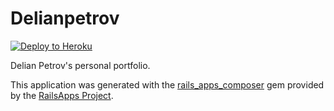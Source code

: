 Delianpetrov
================

[![Deploy to Heroku](https://www.herokucdn.com/deploy/button.png)](https://heroku.com/deploy)

Delian Petrov's personal portfolio. 

This application was generated with the [rails_apps_composer](https://github.com/RailsApps/rails_apps_composer) gem
provided by the [RailsApps Project](http://railsapps.github.io/).
